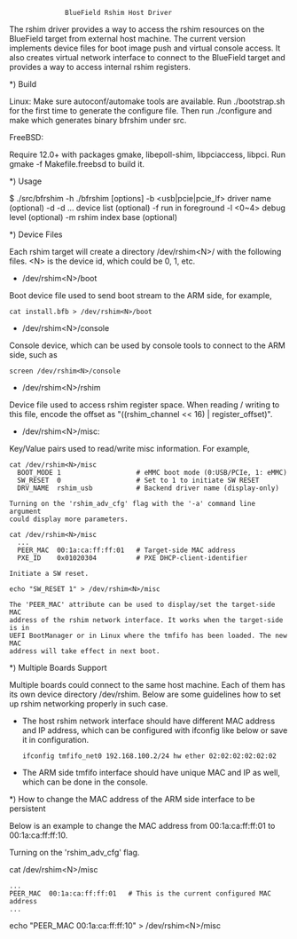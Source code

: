                   BlueField Rshim Host Driver

The rshim driver provides a way to access the rshim resources on the BlueField
target from external host machine. The current version implements device files
for boot image push and virtual console access. It also creates virtual network
interface to connect to the BlueField target and provides a way to access
internal rshim registers.

*) Build

  Linux:
  Make sure autoconf/automake tools are available.
  Run ./bootstrap.sh for the first time to generate the configure file.
  Then run ./configure and make which generates binary bfrshim under src.

  FreeBSD:

  Require 12.0+ with packages gmake, libepoll-shim, libpciaccess, libpci.
  Run gmake -f Makefile.freebsd to build it.

*) Usage

$ ./src/bfrshim -h
./bfrshim [options]
  -b <usb|pcie|pcie_lf>  driver name (optional)
  -d <devname> -d ...    device list (optional)
  -f                     run in foreground
  -l <0~4>               debug level (optional)
  -m <num>               rshim index base (optional)

*) Device Files

  Each rshim target will create a directory /dev/rshim\<N\>/ with the
  following files. \<N\> is the device id, which could be 0, 1, etc.

  - /dev/rshim\<N\>/boot
  
  Boot device file used to send boot stream to the ARM side, for example,
  
    cat install.bfb > /dev/rshim<N>/boot

  - /dev/rshim\<N\>/console
  
  Console device, which can be used by console tools to connect to the ARM side,
  such as
  
    screen /dev/rshim<N>/console

  - /dev/rshim\<N\>/rshim
  
  Device file used to access rshim register space. When reading / writing to
  this file, encode the offset as "((rshim_channel << 16) | register_offset)".

  - /dev/rshim\<N\>/misc:
  
  Key/Value pairs used to read/write misc information. For example,

    cat /dev/rshim<N>/misc
      BOOT_MODE 1                   # eMMC boot mode (0:USB/PCIe, 1: eMMC)
      SW_RESET  0                   # Set to 1 to initiate SW RESET
      DRV_NAME  rshim_usb           # Backend driver name (display-only)

    Turning on the 'rshim_adv_cfg' flag with the '-a' command line argument
    could display more parameters.
    
    cat /dev/rshim<N>/misc
      ...
      PEER_MAC  00:1a:ca:ff:ff:01   # Target-side MAC address
      PXE_ID    0x01020304          # PXE DHCP-client-identifier

    Initiate a SW reset.
    
    echo "SW_RESET 1" > /dev/rshim<N>/misc

    The 'PEER_MAC' attribute can be used to display/set the target-side MAC
    address of the rshim network interface. It works when the target-side is in
    UEFI BootManager or in Linux where the tmfifo has been loaded. The new MAC
    address will take effect in next boot.

*) Multiple Boards Support

  Multiple boards could connect to the same host machine. Each of them has its
  own device directory /dev/rshim<N>. Below are some guidelines how to set up
  rshim networking properly in such case.

  - The host rshim network interface should have different MAC address and IP
    address, which can be configured with ifconfig like below or save it in
    configuration.
    
      `ifconfig tmfifo_net0 192.168.100.2/24 hw ether 02:02:02:02:02:02`

  - The ARM side tmfifo interface should have unique MAC and IP as well, which
    can be done in the console.

*) How to change the MAC address of the ARM side interface to be persistent

  Below is an example to change the MAC address from 00:1a:ca:ff:ff:01 to
  00:1a:ca:ff:ff:10.

  Turning on the 'rshim_adv_cfg' flag.
  
  cat /dev/rshim\<N\>/misc
  
    ...
    PEER_MAC  00:1a:ca:ff:ff:01   # This is the current configured MAC address
    ...
    
  echo "PEER_MAC 00:1a:ca:ff:ff:10" > /dev/rshim\<N\>/misc
